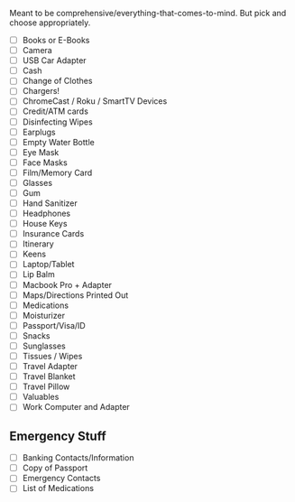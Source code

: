 Meant to be comprehensive/everything-that-comes-to-mind. But pick and choose appropriately.

- [ ] Books or E-Books
- [ ] Camera
- [ ] USB Car Adapter
- [ ] Cash
- [ ] Change of Clothes
- [ ] Chargers!
- [ ] ChromeCast / Roku / SmartTV Devices
- [ ] Credit/ATM cards
- [ ] Disinfecting Wipes
- [ ] Earplugs
- [ ] Empty Water Bottle
- [ ] Eye Mask
- [ ] Face Masks
- [ ] Film/Memory Card
- [ ] Glasses
- [ ] Gum
- [ ] Hand Sanitizer
- [ ] Headphones
- [ ] House Keys
- [ ] Insurance Cards
- [ ] Itinerary
- [ ] Keens
- [ ] Laptop/Tablet
- [ ] Lip Balm
- [ ] Macbook Pro + Adapter
- [ ] Maps/Directions Printed Out
- [ ] Medications
- [ ] Moisturizer
- [ ] Passport/Visa/ID
- [ ] Snacks
- [ ] Sunglasses
- [ ] Tissues / Wipes
- [ ] Travel Adapter
- [ ] Travel Blanket
- [ ] Travel Pillow
- [ ] Valuables
- [ ] Work Computer and Adapter

## Emergency Stuff

- [ ] Banking Contacts/Information
- [ ] Copy of Passport
- [ ] Emergency Contacts
- [ ] List of Medications
